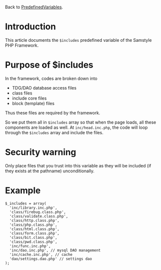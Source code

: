 Back to [PredefinedVariables](PredefinedVariables.md).

# Introduction #

This article documents the `$includes` predefined variable of the Samstyle PHP Framework.

# Purpose of $includes #
In the framework, codes are broken down into

  * TDG/DAO database access files
  * class files
  * include core files
  * block (template) files

Thus these files are required by the framework.

So we put them all in `$includes` array so that when the page loads, all these components are loaded as well. At `inc/head.inc.php`, the code will loop through the `$includes` array and include the files.

# Security warning #

Only place files that you trust into this variable as they will be included (if they exists at the pathname) unconditionally.

# Example #

```
$_includes = array(
  'inc/library.inc.php',
  'class/firebug.class.php',
  'class/validate.class.php',
  'class/http.class.php',
  'class/php.class.php',
  'class/html.class.php',
  'class/form.class.php',
  'class/bit.class.php',
  'class/pwd.class.php',
  'inc/func.inc.php',
  'inc/dao.inc.php', // mysql DAO management
  'inc/cache.inc.php', // cache
  'dao/settings.dao.php' // settings dao
);
```